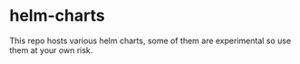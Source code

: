 # helm-charts
This repo hosts various helm charts, some of them are experimental so use them at your own risk.
